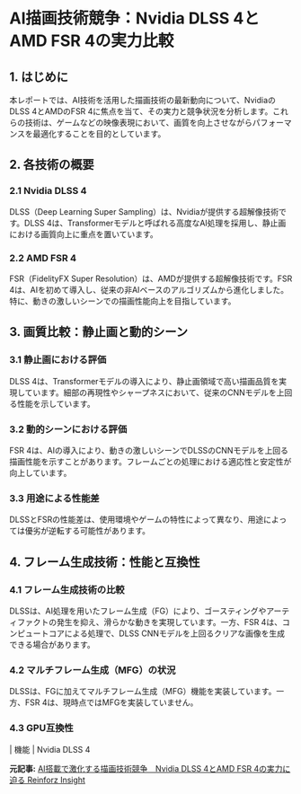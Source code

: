 # AI描画技術競争：Nvidia DLSS 4とAMD FSR 4の実力比較

## 1. はじめに

本レポートでは、AI技術を活用した描画技術の最新動向について、NvidiaのDLSS 4とAMDのFSR 4に焦点を当て、その実力と競争状況を分析します。これらの技術は、ゲームなどの映像表現において、画質を向上させながらパフォーマンスを最適化することを目的としています。

## 2. 各技術の概要

### 2.1 Nvidia DLSS 4

DLSS（Deep Learning Super Sampling）は、Nvidiaが提供する超解像技術です。DLSS 4は、Transformerモデルと呼ばれる高度なAI処理を採用し、静止画における画質向上に重点を置いています。

### 2.2 AMD FSR 4

FSR（FidelityFX Super Resolution）は、AMDが提供する超解像技術です。FSR 4は、AIを初めて導入し、従来の非AIベースのアルゴリズムから進化しました。特に、動きの激しいシーンでの描画性能向上を目指しています。

## 3. 画質比較：静止画と動的シーン

### 3.1 静止画における評価

DLSS 4は、Transformerモデルの導入により、静止画領域で高い描画品質を実現しています。細部の再現性やシャープネスにおいて、従来のCNNモデルを上回る性能を示しています。

### 3.2 動的シーンにおける評価

FSR 4は、AIの導入により、動きの激しいシーンでDLSSのCNNモデルを上回る描画性能を示すことがあります。フレームごとの処理における適応性と安定性が向上しています。

### 3.3 用途による性能差

DLSSとFSRの性能差は、使用環境やゲームの特性によって異なり、用途によっては優劣が逆転する可能性があります。

## 4. フレーム生成技術：性能と互換性

### 4.1 フレーム生成技術の比較

DLSSは、AI処理を用いたフレーム生成（FG）により、ゴースティングやアーティファクトの発生を抑え、滑らかな動きを実現しています。一方、FSR 4は、コンピュートコアによる処理で、DLSS CNNモデルを上回るクリアな画像を生成できる場合があります。

### 4.2 マルチフレーム生成（MFG）の状況

DLSSは、FGに加えてマルチフレーム生成（MFG）機能を実装しています。一方、FSR 4は、現時点ではMFGを実装していません。

### 4.3 GPU互換性

| 機能 | Nvidia DLSS 4 

**元記事:** [AI搭載で激化する描画技術競争　Nvidia DLSS 4とAMD FSR 4の実力に迫る Reinforz Insight](https://reinforz.co.jp/bizmedia/75651/)